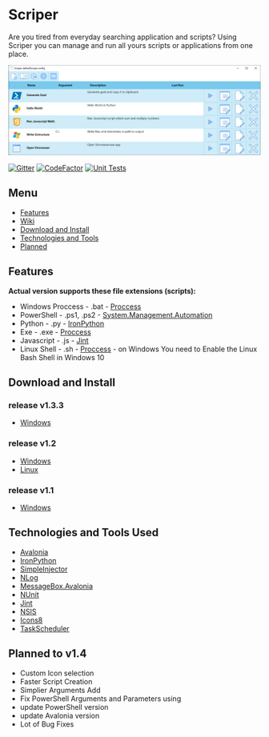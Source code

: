 # Scriper
Are you tired from everyday searching application and scripts? Using Scriper you can manage and run all yours scripts or applications from one place.

![Scriper Example](/Images/scriper.png)

[![Gitter](https://badges.gitter.im/ScriperApp/community.svg)](https://gitter.im/ScriperApp/community?utm_source=badge&utm_medium=badge&utm_campaign=pr-badge)
[![CodeFactor](https://www.codefactor.io/repository/github/gramli/scriper/badge/master)](https://www.codefactor.io/repository/github/gramli/scriper/overview/master)
[![Unit Tests](https://github.com/Gramli/Scriper/actions/workflows/dotnet.yml/badge.svg?branch=master)](https://github.com/Gramli/Scriper/actions/workflows/dotnet.yml)

## Menu
* [Features](#features)  
* [Wiki](https://github.com/Gramli/Scriper/wiki)    
* [Download and Install](#download-and-install)    
* [Technologies and Tools](#technologies-and-tools-used)  
* [Planned](#planned)

## Features
**Actual version supports these file extensions (scripts):**
* Windows Proccess - .bat - [Proccess](https://docs.microsoft.com/en-gb/dotnet/api/system.diagnostics.process?view=netcore-3.1)
* PowerShell - .ps1, .ps2 -  [System.Management.Automation](https://www.nuget.org/packages/Microsoft.PowerShell.SDK/)
* Python - .py - [IronPython](https://github.com/IronLanguages/ironpython2)
* Exe - .exe -  [Proccess](https://docs.microsoft.com/en-gb/dotnet/api/system.diagnostics.process?view=netcore-3.1)
* Javascript - .js - [Jint](https://github.com/sebastienros/jint)
* Linux Shell - .sh -  [Proccess](https://docs.microsoft.com/en-gb/dotnet/api/system.diagnostics.process?view=netcore-3.1) - on Windows You need to Enable the Linux Bash Shell in Windows 10

## Download and Install
### release v1.3.3
* [Windows](https://github.com/Gramli/Scriper/releases/download/v1.3.3/ScriperInstaller_v1.3.3.exe)
### release v1.2
* [Windows](https://github.com/Gramli/Scriper/releases/download/v1.2/ScriperInstaller.exe)
* [Linux](https://github.com/Gramli/Scriper/releases/download/v1.2/linux-x64-netcore3.1.7z)
### release v1.1
* [Windows](https://github.com/Gramli/Scriper/releases/download/v1.1/ScriperInstaller.exe)


## Technologies and Tools Used
* [Avalonia](https://github.com/AvaloniaUI/Avalonia)
* [IronPython](https://github.com/IronLanguages/ironpython2)
* [SimpleInjector](https://github.com/simpleinjector/SimpleInjector)
* [NLog](https://github.com/NLog/NLog)
* [MessageBox.Avalonia](https://github.com/AvaloniaUtils/MessageBox.Avalonia)
* [NUnit](https://github.com/nunit/nunit)
* [Jint](https://github.com/sebastienros/jint)
* [NSIS](https://nsis.sourceforge.io/Download)
* [Icons8](https://icons8.com)
* [TaskScheduler](https://github.com/dahall/TaskScheduler)

  
## Planned to v1.4
* Custom Icon selection
* Faster Script Creation
* Simplier Arguments Add
* Fix PowerShell Arguments and Parameters using
* update PowerShell version
* update Avalonia version
* Lot of Bug Fixes 

